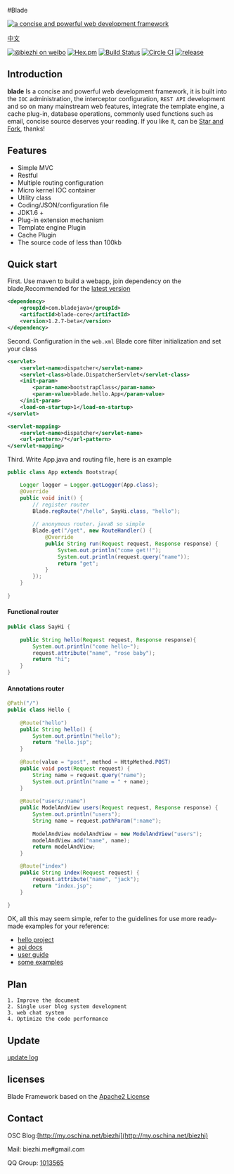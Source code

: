 #Blade

[![a concise and powerful web development framework](http://i1.tietuku.com/0c4b9726253b6268.png "a concise and powerful web development framework")](http://bladejava.com)

[中文](https://github.com/biezhi/blade/blob/master/README_CN.md)

[![@biezhi on weibo](https://img.shields.io/badge/weibo-%40biezhi-red.svg)](http://weibo.com/u/5238733773)
[![Hex.pm](https://img.shields.io/hexpm/l/plug.svg)](http://www.apache.org/licenses/LICENSE-2.0.html)
[![Build Status](https://api.travis-ci.org/biezhi/blade.svg?branch=master)](https://travis-ci.org/biezhi/blade)
[![Circle CI](https://circleci.com/gh/biezhi/blade/tree/master.svg?style=svg)](https://circleci.com/gh/biezhi/blade/tree/master)
[![release](https://img.shields.io/maven-central/v/com.bladejava/blade-core.svg)](http://search.maven.org/#search%7Cga%7C1%7Cg%3A%22com.bladejava%22)

## Introduction

**blade** Is a concise and powerful web development framework, it is built into the `IOC` administration, the interceptor configuration, `REST API` development and so on many mainstream web features, integrate the template engine, a cache plug-in, database operations, commonly used functions such as email, concise source deserves your reading. If you like it, can be [Star and Fork](https://github.com/biezhi/blade), thanks!

## Features

* Simple MVC
* Restful
* Multiple routing configuration
* Micro kernel IOC container
* Utility class
* Coding/JSON/configuration file
* JDK1.6 +
* Plug-in extension mechanism
* Template engine Plugin
* Cache Plugin
* The source code of less than 100kb

## Quick start
First. Use maven to build a webapp, join dependency on the blade,Recommended for the [latest version](LAST_VERSION.md)

```xml
<dependency>
	<groupId>com.bladejava</groupId>
	<artifactId>blade-core</artifactId>
	<version>1.2.7-beta</version>
</dependency>
```
	
Second. Configuration in the `web.xml` Blade core filter initialization and set your class
	
```xml
<servlet>
	<servlet-name>dispatcher</servlet-name>
	<servlet-class>blade.DispatcherServlet</servlet-class>
	<init-param>
		<param-name>bootstrapClass</param-name>
        <param-value>blade.hello.App</param-value>
	</init-param>
	<load-on-startup>1</load-on-startup>
</servlet>

<servlet-mapping>
	<servlet-name>dispatcher</servlet-name>
	<url-pattern>/*</url-pattern>
</servlet-mapping>
```

Third. Write App.java and routing file, here is an example

```java
public class App extends Bootstrap{

	Logger logger = Logger.getLogger(App.class);
	@Override
	public void init() {
		// register router
		Blade.regRoute("/hello", SayHi.class, "hello");
		
		// anonymous router，java8 so simple
		Blade.get("/get", new RouteHandler() {
			@Override
			public String run(Request request, Response response) {
				System.out.println("come get!!");
				System.out.println(request.query("name"));
				return "get";
			}
		});
	}
	
}
```
	
#### Functional router
```java
public class SayHi {
	
	public String hello(Request request, Response response){
		System.out.println("come hello~");
		request.attribute("name", "rose baby");
		return "hi";
	}
}
```

#### Annotations router
```java
@Path("/")
public class Hello {
	
	@Route("hello")
	public String hello() {
		System.out.println("hello");
		return "hello.jsp";
	}
		
	@Route(value = "post", method = HttpMethod.POST)
	public void post(Request request) {
		String name = request.query("name");
		System.out.println("name = " + name);
	}
	
	@Route("users/:name")
	public ModelAndView users(Request request, Response response) {
		System.out.println("users");
		String name = request.pathParam(":name");
		
		ModelAndView modelAndView = new ModelAndView("users");
		modelAndView.add("name", name);
		return modelAndView;
	}

	@Route("index")
	public String index(Request request) {
		request.attribute("name", "jack");
		return "index.jsp";
	}
	
}
```
	
OK, all this may seem simple, refer to the guidelines for use more ready-made examples for your reference:

+ [hello project](https://github.com/bladejava/hello)
+ [api docs](http://bladejava.com/apidocs/)
+ [user guide](https://github.com/biezhi/blade/wiki)
+ [some examples](https://github.com/bladejava)

## Plan

	1. Improve the document
	2. Single user blog system development
	3. web chat system
	4. Optimize the code performance
	
## Update

[update log](https://github.com/biezhi/blade/blob/master/UPDATE_LOG.md)
			
## licenses

Blade Framework based on the [Apache2 License](http://www.apache.org/licenses/LICENSE-2.0.html)

## Contact

OSC Blog:[http://my.oschina.net/biezhi](http://my.oschina.net/biezhi)

Mail: biezhi.me#gmail.com

QQ Group: [1013565](http://shang.qq.com/wpa/qunwpa?idkey=932642920a5c0ef5f1ae902723c4f168c58ea63f3cef1139e30d68145d3b5b2f)